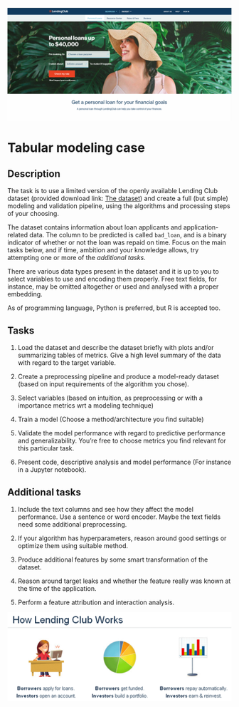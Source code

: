 
![Lending club main](lendclub.png)

# Tabular modeling case

## Description

The task is to use a limited version of the openly available Lending Club dataset (provided download link: [The dataset](https://drive.google.com/file/d/1DnClwbF4OUPS_DCJHJqWmJsNARS8Rfkl/view?usp=sharing)) and create a full (but simple) modeling and validation pipeline, using the algorithms and processing steps of your choosing.

The dataset contains information about loan applicants and application-related data. The column to be predicted is called `bad_loan`, and is a binary indicator of whether or not the loan was repaid on time. Focus on the main tasks below, and if time, ambition and your knowledge allows, try attempting one or more of the *additional tasks*.

There are various data types present in the dataset and it is up to you to select variables to use and encoding them properly. Free text fields, for instance, may be omitted altogether or used and analysed with a proper embedding.

As of programming language, Python is preferred, but R is accepted too.

## Tasks


1. Load the dataset and describe the dataset briefly with plots and/or summarizing tables of metrics. Give a high level summary of the data with regard to the target variable.

2. Create a preprocessing pipeline and produce a model-ready dataset (based on input requirements of the algorithm you chose).

3. Select variables (based on intuition, as preprocessing or with a importance metrics wrt a modeling technique)

4. Train a model (Choose a method/architecture you find suitable)

5. Validate the model performance with regard to predictive performance and generalizability. You’re free to choose metrics you find relevant for this particular task.

6. Present code, descriptive analysis and model performance (For instance in a Jupyter notebook).


## Additional tasks


1. Include the text columns and see how they affect the model performance. Use a sentence or word encoder. Maybe the text fields need some additional preprocessing.

2. If your algorithm has hyperparameters, reason around good settings or optimize them using suitable method.

3. Produce additional features by some smart transformation of the dataset.

4. Reason around target leaks and whether the feature really was known at the time of the application.

5. Perform a feature attribution and interaction analysis.



![Lending club process](lc_about.png)
